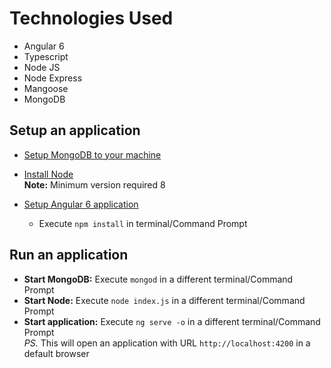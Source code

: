 # Technologies Used

- Angular 6
- Typescript
- Node JS
- Node Express
- Mangoose
- MongoDB

## Setup an application

- [Setup MongoDB to your machine](https://medium.com/@LondonAppBrewery/how-to-download-install-mongodb-on-windows-4ee4b3493514)

- [Install Node](https://nodejs.org/en/download/)
<br><b>Note:</b> Minimum version required 8

- [Setup Angular 6 application](./Angular-Guide.md)
    - Execute `npm install` in terminal/Command Prompt

## Run an application

- <b>Start MongoDB:</b> Execute `mongod` in a different terminal/Command Prompt
- <b>Start Node:</b> Execute `node index.js` in a different terminal/Command Prompt
- <b>Start application:</b> Execute `ng serve -o` in a different terminal/Command Prompt
<br><i>PS.</i> This will open an application with URL `http://localhost:4200` in a default browser